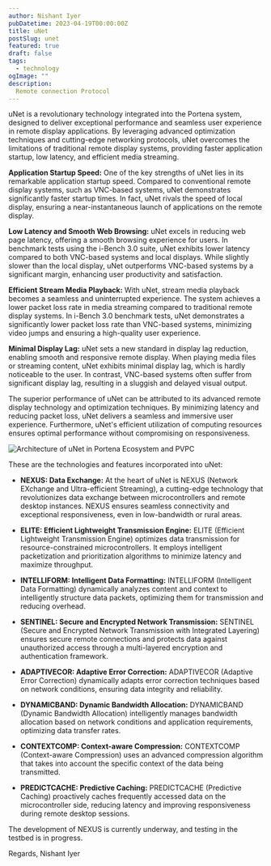 ```yaml
---
author: Nishant Iyer
pubDatetime: 2023-04-19T00:00:00Z
title: uNet
postSlug: unet
featured: true
draft: false
tags:
  - technology
ogImage: ""
description:
  Remote connection Protocol
---
```


uNet is a revolutionary technology integrated into the Portena system, designed to deliver exceptional performance and seamless user experience in remote display applications. By leveraging advanced optimization techniques and cutting-edge networking protocols, uNet overcomes the limitations of traditional remote display systems, providing faster application startup, low latency, and efficient media streaming.

**Application Startup Speed:** One of the key strengths of uNet lies in its remarkable application startup speed. Compared to conventional remote display systems, such as VNC-based systems, uNet demonstrates significantly faster startup times. In fact, uNet rivals the speed of local display, ensuring a near-instantaneous launch of applications on the remote display.

**Low Latency and Smooth Web Browsing:** uNet excels in reducing web page latency, offering a smooth browsing experience for users. In benchmark tests using the i-Bench 3.0 suite, uNet exhibits lower latency compared to both VNC-based systems and local displays. While slightly slower than the local display, uNet outperforms VNC-based systems by a significant margin, enhancing user productivity and satisfaction.

**Efficient Stream Media Playback:** With uNet, stream media playback becomes a seamless and uninterrupted experience. The system achieves a lower packet loss rate in media streaming compared to traditional remote display systems. In i-Bench 3.0 benchmark tests, uNet demonstrates a significantly lower packet loss rate than VNC-based systems, minimizing video jumps and ensuring a high-quality user experience.

**Minimal Display Lag:** uNet sets a new standard in display lag reduction, enabling smooth and responsive remote display. When playing media files or streaming content, uNet exhibits minimal display lag, which is hardly noticeable to the user. In contrast, VNC-based systems often suffer from significant display lag, resulting in a sluggish and delayed visual output.

The superior performance of uNet can be attributed to its advanced remote display technology and optimization techniques. By minimizing latency and reducing packet loss, uNet delivers a seamless and immersive user experience. Furthermore, uNet's efficient utilization of computing resources ensures optimal performance without compromising on responsiveness.

![Architecture of uNet in Portena Ecosystem and PVPC](https://media.discordapp.net/attachments/971299427715272734/1116725162000273508/fotor_2023-6-9_17_3_21.png?width=427&height=427)

These are the technologies and features incorporated into uNet:

- **NEXUS: Data Exchange:** At the heart of uNet is NEXUS (Network EXchange and Ultra-efficient Streaming), a cutting-edge technology that revolutionizes data exchange between microcontrollers and remote desktop instances. NEXUS ensures seamless connectivity and exceptional responsiveness, even in low-bandwidth or rural areas.

- **ELITE: Efficient Lightweight Transmission Engine:** ELITE (Efficient Lightweight Transmission Engine) optimizes data transmission for resource-constrained microcontrollers. It employs intelligent packetization and prioritization algorithms to minimize latency and maximize throughput.

- **INTELLIFORM: Intelligent Data Formatting:** INTELLIFORM (Intelligent Data Formatting) dynamically analyzes content and context to intelligently structure data packets, optimizing them for transmission and reducing overhead.

- **SENTINEL: Secure and Encrypted Network Transmission:** SENTINEL (Secure and Encrypted Network Transmission with Integrated Layering) ensures secure remote connections and protects data against unauthorized access through a multi-layered encryption and authentication framework.

- **ADAPTIVECOR: Adaptive Error Correction:** ADAPTIVECOR (Adaptive Error Correction) dynamically adapts error correction techniques based on network conditions, ensuring data integrity and reliability.

- **DYNAMICBAND: Dynamic Bandwidth Allocation:** DYNAMICBAND (Dynamic Bandwidth Allocation) intelligently manages bandwidth allocation based on network conditions and application requirements, optimizing data transfer rates.

- **CONTEXTCOMP: Context-aware Compression:** CONTEXTCOMP (Context-aware Compression) uses an advanced compression algorithm that takes into account the specific context of the data being transmitted.

- **PREDICTCACHE: Predictive Caching:** PREDICTCACHE (Predictive Caching) proactively caches frequently accessed data on the microcontroller side, reducing latency and improving responsiveness during remote desktop sessions.

The development of NEXUS is currently underway, and testing in the testbed is in progress.

Regards,
Nishant Iyer
